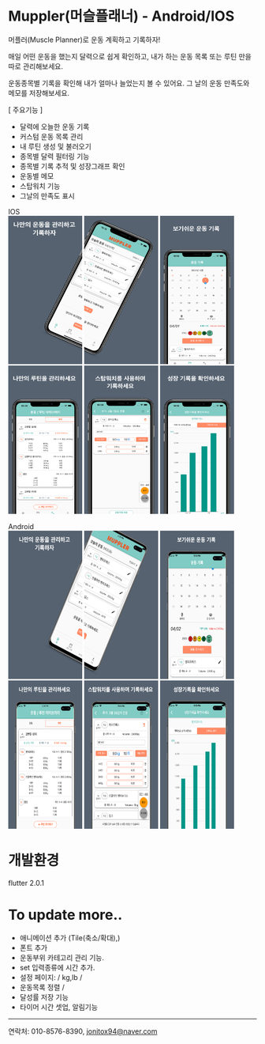 # Muppler(머슬플래너) - Android/IOS       
머플러(Muscle Planner)로 운동 계획하고 기록하자!

매일 어떤 운동을 했는지 달력으로 쉽게 확인하고, 
내가 하는 운동 목록 또는 루틴 만을 따로 관리해보세요.

운동종목별 기록을 확인해 내가 얼마나 늘었는지 볼 수 있어요.
그 날의 운동 만족도와 메모를 저장해보세요.

[ 주요기능 ]
- 달력에 오늘한 운동 기록
- 커스텀 운동 목록 관리
- 내 루틴 생성 및 불러오기
- 종목별 달력 필터링 기능
- 종목별 기록 추적 및 성장그래프 확인
- 운동별 메모
- 스탑워치 기능
- 그날의 만족도 표시

IOS      
<img src="/screenshots/screenshots-ios/app-screenshots/6.5-inch Screenshot 1.png" width="150px" height="300px" alt="1"></img>
<img src="/screenshots/screenshots-ios/app-screenshots/6.5-inch Screenshot 2.png" width="150px" height="300px" alt="1"></img>
<img src="/screenshots/screenshots-ios/app-screenshots/6.5-inch Screenshot 3.png" width="150px" height="300px" alt="1"></img>
<img src="/screenshots/screenshots-ios/app-screenshots/6.5-inch Screenshot 4.png" width="150px" height="300px" alt="1"></img>
<img src="/screenshots/screenshots-ios/app-screenshots/6.5-inch Screenshot 5.png" width="150px" height="300px" alt="1"></img>
<img src="/screenshots/screenshots-ios/app-screenshots/6.5-inch Screenshot 6.png" width="150px" height="300px" alt="1"></img>

Android    
<img src="/screenshots/screenshots-android/app-screenshots 4/Phone Screenshot 1.png" width="150px" height="300px" alt="1"></img>
<img src="/screenshots/screenshots-android/app-screenshots 4/Phone Screenshot 2.png" width="150px" height="300px" alt="1"></img>
<img src="/screenshots/screenshots-android/app-screenshots 4/Phone Screenshot 3.png" width="150px" height="300px" alt="1"></img>
<img src="/screenshots/screenshots-android/app-screenshots 4/Phone Screenshot 4.png" width="150px" height="300px" alt="1"></img>
<img src="/screenshots/screenshots-android/app-screenshots 4/Phone Screenshot 5.png" width="150px" height="300px" alt="1"></img>
<img src="/screenshots/screenshots-android/app-screenshots 4/Phone Screenshot 6.png" width="150px" height="300px" alt="1"></img>


# 개발환경    
flutter 2.0.1     


# To update more..     
- 애니메이션 추가  (Tile(축소/확대),)    
- 폰트 추가         
- 운동부위 카테고리 관리 기능. 
- set 입력종류에 시간 추가.       
- 설정 페이지: / kg,lb /    
- 운동목록 정렬 /    
- 달성률 저장 기능    
- 타이머 시간 셋업, 알림기능    
---------------------------------

연락처: 010-8576-8390, jonitox94@naver.com

